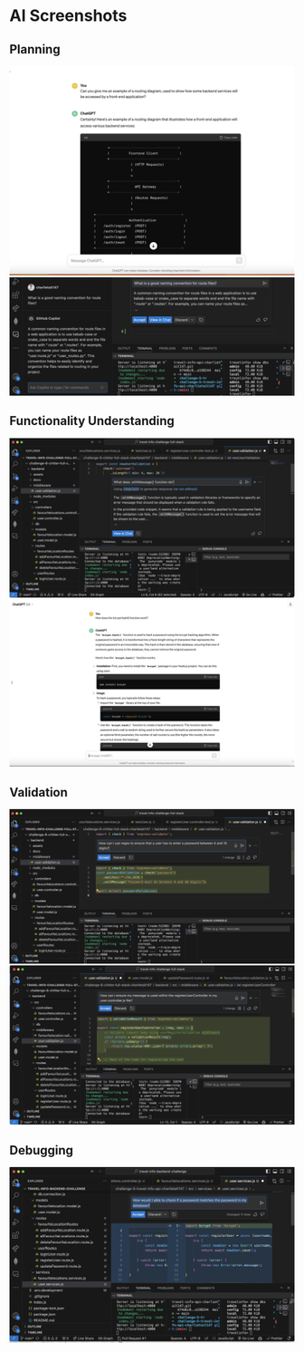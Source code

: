 # AI Screenshots

<h2>Planning</h2>

![Screenshot](../assets/screenshots/routing-diagram-illustration.png)
![Screenshot](../assets/screenshots/route-files-naming-convention.png)

<h2>Functionality Understanding</h2>

![Screenshot](../assets/screenshots/withMessage-function-validation.png)
![Screenshot](../assets/screenshots/bcrypt-hashing.png)

<h2>Validation</h2>

![Screenshot](../assets/screenshots/using-regex-express-validator.png)
![Screenshot](../assets/screenshots/using-message-function-controller.png)

<h2>Debugging</h2>

![Screenshot](../assets/screenshots/matching-passwords-bcrypt.png)







